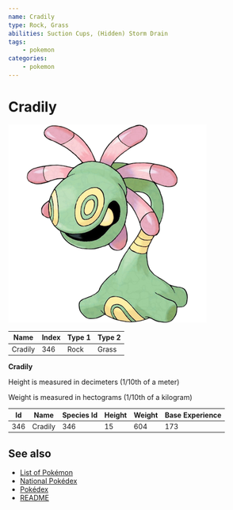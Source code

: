 ```yaml
---
name: Cradily
type: Rock, Grass
abilities: Suction Cups, (Hidden) Storm Drain
tags:
    - pokemon
categories:
    - pokemon
---
```


# Cradily


![Cradily](images/346.png)

| **Name** | **Index** | **Type 1** | **Type 2** |
|----|----|----|----|
| Cradily | 346 | Rock | Grass  |

**Cradily** 


Height is measured in decimeters (1/10th of a meter)

Weight is measured in hectograms (1/10th of a kilogram)

| **Id** | **Name** | **Species Id** | **Height** | **Weight** | **Base Experience** |
|--------|----------|----------------|------------|------------|---------------------|
| 346 | Cradily | 346 | 15 | 604 | 173 |


## See also

- [List of Pokémon](../pokemon.md)
- [National Pokédex](../national_pokedex.md)
- [Pokédex](../pokedex.md)
- [README](../README.md)
